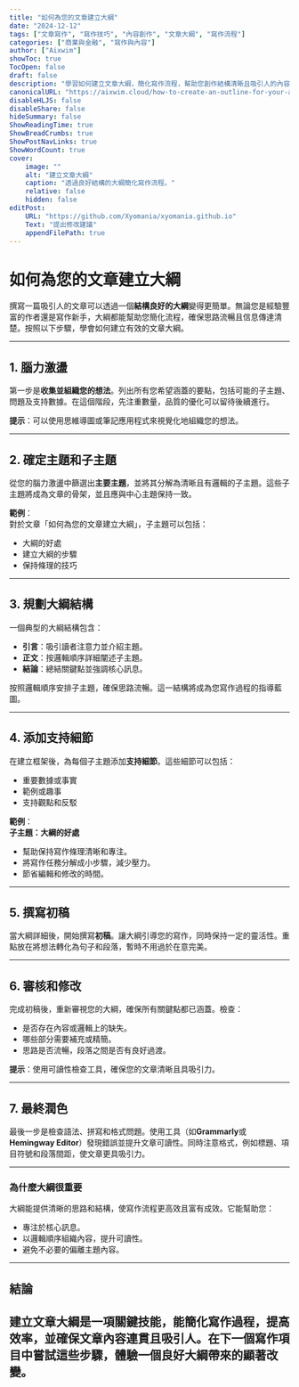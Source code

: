 ```yaml
---
title: "如何為您的文章建立大綱"
date: "2024-12-12"
tags: ["文章寫作", "寫作技巧", "內容創作", "文章大綱", "寫作流程"]
categories: ["商業與金融", "寫作與內容"]
author: ["Aixwim"]
showToc: true
TocOpen: false
draft: false
description: "學習如何建立文章大綱，簡化寫作流程，幫助您創作結構清晰且吸引人的內容。"
canonicalURL: "https://aixwim.cloud/how-to-create-an-outline-for-your-articles"
disableHLJS: false
disableShare: false
hideSummary: false
ShowReadingTime: true
ShowBreadCrumbs: true
ShowPostNavLinks: true
ShowWordCount: true
cover:
    image: ""
    alt: "建立文章大綱"
    caption: "透過良好結構的大綱簡化寫作流程。"
    relative: false
    hidden: false
editPost:
    URL: "https://github.com/Xyomania/xyomania.github.io"
    Text: "提出修改建議"
    appendFilePath: true
---
```


# 如何為您的文章建立大綱  

撰寫一篇吸引人的文章可以透過一個**結構良好的大綱**變得更簡單。無論您是經驗豐富的作者還是寫作新手，大綱都能幫助您簡化流程，確保思路流暢且信息傳達清楚。按照以下步驟，學會如何建立有效的文章大綱。

---

## 1. 腦力激盪  

第一步是**收集並組織您的想法**。列出所有您希望涵蓋的要點，包括可能的子主題、問題及支持數據。在這個階段，先注重數量，品質的優化可以留待後續進行。

**提示**：可以使用思維導圖或筆記應用程式來視覺化地組織您的想法。

---

## 2. 確定主題和子主題  

從您的腦力激盪中篩選出**主要主題**，並將其分解為清晰且有邏輯的子主題。這些子主題將成為文章的骨架，並且應與中心主題保持一致。  

**範例**：  
對於文章「如何為您的文章建立大綱」，子主題可以包括：  
- 大綱的好處  
- 建立大綱的步驟  
- 保持條理的技巧  

---

## 3. 規劃大綱結構  

一個典型的大綱結構包含：  

- **引言**：吸引讀者注意力並介紹主題。  
- **正文**：按邏輯順序詳細闡述子主題。  
- **結論**：總結關鍵點並強調核心訊息。  

按照邏輯順序安排子主題，確保思路流暢。這一結構將成為您寫作過程的指導藍圖。

---

## 4. 添加支持細節  

在建立框架後，為每個子主題添加**支持細節**。這些細節可以包括：  
- 重要數據或事實  
- 範例或趣事  
- 支持觀點和反駁  

**範例**：  
**子主題：大綱的好處**  
- 幫助保持寫作條理清晰和專注。  
- 將寫作任務分解成小步驟，減少壓力。  
- 節省編輯和修改的時間。  

---

## 5. 撰寫初稿  

當大綱詳細後，開始撰寫**初稿**。讓大綱引導您的寫作，同時保持一定的靈活性。重點放在將想法轉化為句子和段落，暫時不用過於在意完美。

---

## 6. 審核和修改  

完成初稿後，重新審視您的大綱，確保所有關鍵點都已涵蓋。檢查：  
- 是否存在內容或邏輯上的缺失。  
- 哪些部分需要補充或精簡。  
- 思路是否流暢，段落之間是否有良好過渡。  

**提示**：使用可讀性檢查工具，確保您的文章清晰且具吸引力。

---

## 7. 最終潤色  

最後一步是檢查語法、拼寫和格式問題。使用工具（如**Grammarly**或**Hemingway Editor**）發現錯誤並提升文章可讀性。同時注意格式，例如標題、項目符號和段落間距，使文章更具吸引力。

---

### 為什麼大綱很重要  

大綱能提供清晰的思路和結構，使寫作流程更高效且富有成效。它能幫助您：  
- 專注於核心訊息。  
- 以邏輯順序組織內容，提升可讀性。  
- 避免不必要的偏離主題內容。  

---

## 結論  

建立文章大綱是一項關鍵技能，能簡化寫作過程，提高效率，並確保文章內容連貫且吸引人。在下一個寫作項目中嘗試這些步驟，體驗一個良好大綱帶來的顯著改變。  
---

